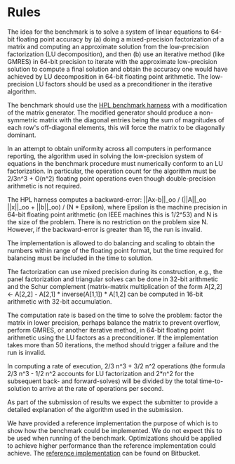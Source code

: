 
Rules
=====

The idea for the benchmark is to solve a system of linear equations to 64-bit
floating point accuracy by (a) doing a mixed-precision factorization of a matrix
and computing an approximate solution from the low-precision factorization (LU
decomposition), and then (b) use an iterative method (like GMRES) in 64-bit precision
to iterate with the approximate low-precision solution to compute a final
solution and obtain the accuracy one would have achieved by LU decomposition in
64-bit floating point arithmetic. The low-precision LU factors should be used
as a preconditioner in the iterative algorithm.

The benchmark should use the
[HPL benchmark harness](https://www.netlib.org/benchmark/hpl/) with a modification of the matrix
generator. The modified generator should produce a non-symmetric matrix with the diagonal
entries being the sum of magnitudes of each row's off-diagonal elements, this
will force the matrix to be diagonally dominant.

In an attempt to obtain uniformity across all computers in performance
reporting, the algorithm used in solving the low-precision system of equations
in the benchmark procedure must numerically conform to an LU factorization. In
particular, the operation count for the algorithm must be
2/3n^3 + O(n^2)
floating point operations even though double-precision arithmetic is not
required.

The HPL harness computes a backward-error:
||Ax-b\||\_oo / (||A||\_oo ||x||\_oo + ||b||\_oo) / (N * Epsilon),
where Epsilon is the machine precision in 64-bit
floating point arithmetic (on IEEE machines this is 1/2^53) and
N is the size of the problem. There is no restriction on the problem
size N. However, if the backward-error is greater than 16, the run
is invalid.

The implementation is allowed to do balancing and scaling to obtain the numbers
within range of the floating point format, but the time required for balancing
must be included in the time to solution.

The factorization can use mixed precision during its construction, e.g., the
panel factorization and triangular solves can be done in 32-bit arithmetic and
the Schur complement (matrix-matrix multiplication of the form
A[2,2] <- A[2,2] - A[2,1] * inverse(A[1,1]) * A[1,2]
can be computed in 16-bit arithmetic with 32-bit accumulation.

The computation rate is based on the time to solve the problem: factor the
matrix in lower precision, perhaps balance the matrix to prevent overflow,
perform GMRES, or another iterative method, in 64-bit floating point arithmetic using the LU factors as a
preconditioner. If the implementation takes more than 50 iterations, the method
should trigger a failure and the run is invalid.

In computing a rate of execution, 2/3 n^3 + 3/2 n^2 operations
(the formula 2/3 n^3 - 1/2 n^2
accounts for LU factorization and 2\*n^2 for the subsequent back- and
forward-solves) will be divided by the total time-to-solution to arrive
at the rate of operations per second.

As part of the submission of results we expect the submitter to provide a
detailed explanation of the algorithm used in the submission.

We have provided a reference implementation the purpose of which is to show how the
benchmark could be implemented. We do not expect this to be used when
running of the benchmark. Optimizations should be applied to achieve higher
performance than the reference implementation could achieve. The
[reference implementation](https://bitbucket.org/icl/hpl-ai/) can be found on Bitbucket.
